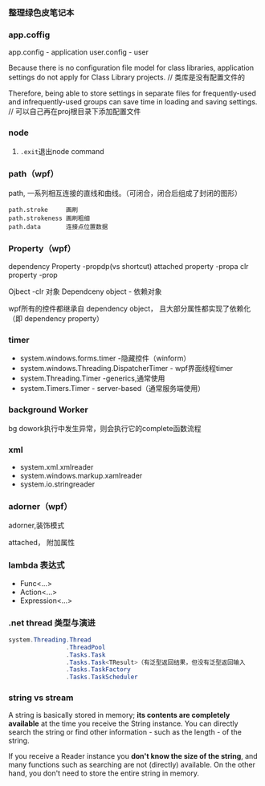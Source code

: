 ### 整理绿色皮笔记本

### app.coffig

app.config - application
user.config - user

Because there is no configuration file model for class libraries, application settings do not apply for Class Library projects. 
// 类库是没有配置文件的

Therefore, being able to store settings in separate files for frequently-used and infrequently-used groups can save time in loading and saving settings.
// 可以自己再在proj根目录下添加配置文件

### node

1. `.exit`退出node  command

### path（wpf）

path, 一系列相互连接的直线和曲线。（可闭合，闭合后组成了封闭的图形）

```
path.stroke     画刷
path.strokeness 画刷粗细
path.data       连接点位置数据
```

### Property（wpf）

dependency Property     -propdp(vs shortcut)
attached property       -propa
clr property            -prop

Ojbect      -clr 对象
Dependceny object - 依赖对象

wpf所有的控件都继承自 dependency object， 且大部分属性都实现了依赖化（即 dependency property）


### timer

- system.windows.forms.timer  -隐藏控件（winform）
- system.windows.Threading.DispatcherTimer - wpf界面线程timer
- system.Threading.Timer -generics,通常使用
- system.Timers.Timer - server-based（通常服务端使用）

### background Worker

bg dowork执行中发生异常，则会执行它的complete函数流程

### xml

- system.xml.xmlreader
- system.windows.markup.xamlreader
- system.io.stringreader

### adorner（wpf）

adorner,装饰模式

attached， 附加属性

### lambda 表达式

- Func<...>
- Action<...>
- Expression<...>

### .net thread 类型与演进
```cs
system.Threading.Thread
                .ThreadPool
                .Tasks.Task
                .Tasks.Task<TResult>（有泛型返回结果，但没有泛型返回输入
                .Tasks.TaskFactory
                .Tasks.TaskScheduler
```                

### string vs stream

A string is basically stored in memory; **its contents are completely available** at the time you receive the String instance. You can directly search the string or find other information - such as the length - of the string.

If you receive a Reader instance you **don't know the size of the string**, and many functions such as searching are not (directly) available. On the other hand, you don't need to store the entire string in memory.